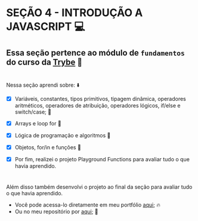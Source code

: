 # SEÇÃO 4 - INTRODUÇÃO A JAVASCRIPT :computer:

## Essa seção pertence ao módulo de `fundamentos` do curso da [Trybe](https://www.betrybe.com/) :green_heart:
#

Nessa seção aprendi sobre: :arrow_down:

- [x]  Variáveis, constantes, tipos primitivos, tipagem dinâmica, operadores aritméticos, operadores de atribuição, operadores lógicos, if/else e switch/case; :rocket:

- [x] Arrays e loop for :rocket:

- [x] Lógica de programação e algoritmos :rocket:

- [x] Objetos, for/in e funções :rocket:

- [x] Por fim, realizei o projeto Playground Functions para avaliar tudo o que havia aprendido.
#

Além disso também desenvolvi o projeto ao final da seção para avaliar tudo o que havia aprendido.

- Você pode acessa-lo diretamente em meu portfólio [aqui](); :fire:
- Ou no meu repositório por [aqui](); :memo:
#

